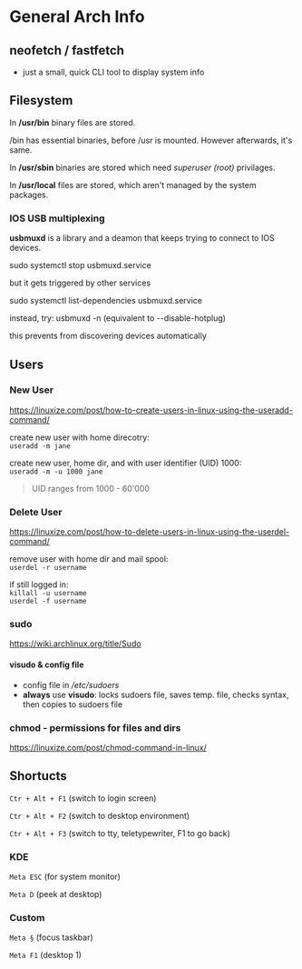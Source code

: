 # General Arch Info

## neofetch / fastfetch
- just a small, quick CLI tool to display system info


<!-- Filesystem -->

## Filesystem

In **/usr/bin** binary files are stored.

/bin has essential binaries, before /usr is mounted. However afterwards, it's same.

In **/usr/sbin** binaries are stored which need *superuser (root)* privilages.

In **/usr/local** files are stored, which aren't managed by the system packages.

### IOS USB multiplexing
**usbmuxd** is a library and a deamon that keeps trying to connect to IOS devices.

sudo systemctl stop usbmuxd.service

but it gets triggered by other services

sudo systemctl list-dependencies usbmuxd.service

instead, try: 
usbmuxd -n 
(equivalent to --disable-hotplug)

this prevents from discovering devices automatically




<!-- Users -->

## Users


### New User

<https://linuxize.com/post/how-to-create-users-in-linux-using-the-useradd-command/>

create new user with home direcotry: <br>
` useradd -m jane `

create new user, home dir, and with user identifier (UID) 1000: <br>
`useradd -m -u 1000 jane`

> UID ranges from 1000 - 60'000


### Delete User

<https://linuxize.com/post/how-to-delete-users-in-linux-using-the-userdel-command/>

remove user with home dir and mail spool: <br>
`userdel -r username`

if still logged in: <br>
`killall -u username` <br>
`userdel -f username`


### sudo

<https://wiki.archlinux.org/title/Sudo>

#### visudo & config file
- config file in */etc/sudoers*
- **always** use **visudo**: locks sudoers file, saves temp. file, checks syntax, then copies to sudoers file


### chmod - permissions for files and dirs

<https://linuxize.com/post/chmod-command-in-linux/>





<!-- Shortcuts -->

## Shortucts

`Ctr + Alt + F1` (switch to login screen)

`Ctr + Alt + F2` (switch to desktop environment)

`Ctr + Alt + F3` (switch to tty, teletypewriter, F1 to go back)

### KDE

`Meta ESC` (for system monitor)

`Meta D` (peek at desktop)

### Custom

`Meta §` (focus taskbar)

`Meta F1` (desktop 1)
